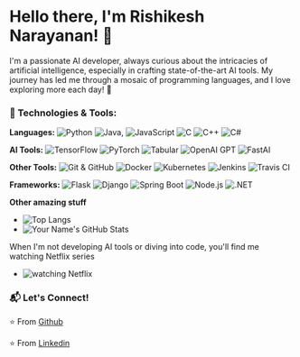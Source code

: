 # Hello there, I'm Rishikesh Narayanan! 👋 

I'm a passionate AI developer, always curious about the intricacies of artificial intelligence, especially in crafting state-of-the-art AI tools. My journey has led me through a mosaic of programming languages, and I love exploring more each day! 🚀

### 💼 Technologies & Tools:

**Languages:** 
![Python](https://img.shields.io/badge/-Python-3776AB?logo=python&logoColor=white) ![Java](https://img.shields.io/badge/-Java-007396?logo=java&logoColor=white), ![JavaScript](https://img.shields.io/badge/-JavaScript-F7DF1E?logo=javascript&logoColor=black) ![C](https://img.shields.io/badge/-C-A8B9CC?logo=c&logoColor=white) ![C++](https://img.shields.io/badge/-C++-00599C?logo=c%2B%2B&logoColor=white) ![C#](https://img.shields.io/badge/-C%23-239120?logo=c-sharp&logoColor=white) 


**AI Tools:** 
![TensorFlow](https://img.shields.io/badge/-TensorFlow-FF6F00?logo=tensorflow&logoColor=white) 
![PyTorch](https://img.shields.io/badge/-PyTorch-EE4C2C?logo=pytorch&logoColor=white) 
![Tabular](https://img.shields.io/badge/Tabular-8A2BE2)
![OpenAI GPT](https://img.shields.io/badge/OpenAI%20GPT-00A36C) 
![FastAI](https://img.shields.io/badge/-FastAI-1DB954?logo=fastai&logoColor=white) 

**Other Tools:** 
![Git & GitHub](https://img.shields.io/badge/-Git-ED5A47?logo=git&logoColor=white) 
![Docker](https://img.shields.io/badge/-Docker-2496ED?logo=docker&logoColor=white)
![Kubernetes](https://img.shields.io/badge/-Kubernetes-326CE5?logo=kubernetes&logoColor=white) 
![Jenkins](https://img.shields.io/badge/-Jenkins-D24939?logo=jenkins&logoColor=white)
![Travis CI](https://img.shields.io/badge/-Travis_CI-3EAAAF?logo=travis-ci&logoColor=white)

**Frameworks:** 
![Flask](https://img.shields.io/badge/-Flask-000000?logo=flask&logoColor=white) 
![Django](https://img.shields.io/badge/-Django-092E20?logo=django&logoColor=white) 
![Spring Boot](https://img.shields.io/badge/-Spring_Boot-6DB33F?logo=spring-boot&logoColor=white) 
![Node.js](https://img.shields.io/badge/-Node.js-339933?logo=node.js&logoColor=white) 
![.NET](https://img.shields.io/badge/-.NET-512BD4?logo=.net&logoColor=white) 

**Other amazing stuff**
 - ![Top Langs](https://github-readme-stats.vercel.app/api/top-langs/?username=rishikesh312&theme=tokyonight)
 - ![Your Name's GitHub Stats](https://github-readme-stats.vercel.app/api?username=rishikesh312&show_icons=true&theme=radical)
 
When I'm not developing AI tools or diving into code, you'll find me watching Netflix series
- ![watching Netflix](https://media.tenor.com/gDWXh_83aQgAAAAC/netflix-netflix-and-chill.gif)
### 📬 Let's Connect!

⭐️ From [Github](https://github.com/rishikesh312/)

⭐️ From [Linkedin](https://www.linkedin.com/in/rishikesh-n-878bb8a7/)
